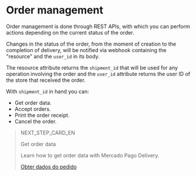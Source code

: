 # Order management

Order management is done through REST APIs, with which you can perform actions depending on the current status of the order.

Changes in the status of the order, from the moment of creation to the completion of delivery, will be notified via webhook containing the "resource" and the `user_id` in its body.

The resource attribute returns the `shipment_id` that will be used for any operation involving the order and the `user_id` attribute returns the user ID of the store that received the order.

With `shipment_id` in hand you can:

* Get order data.
* Accept orders.
* Print the order receipt.
* Cancel the order.

> NEXT_STEP_CARD_EN
>
> Get order data
>
> Learn how to get order data with Mercado Pago Delivery.
>
> [Obter dados do pedido](https://www.mercadopago[FAKER][URL][DOMAIN]/developers/en/guides/mp-delivery/get-order-data)